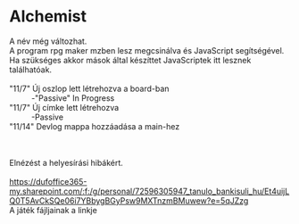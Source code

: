 # Alchemist
A név még változhat.
<br>A program rpg maker mzben lesz megcsinálva és JavaScript segítségével.
<br>Ha szükséges akkor mások által készíttet JavaScriptek itt lesznek találhatóak.
<br><br>
"11/7" Új oszlop lett létrehozva a board-ban
<br>&nbsp;&nbsp;&nbsp;&nbsp;&nbsp;&nbsp;&nbsp;&nbsp;&nbsp; -"Passive" In Progress
<br>"11/7" Új címke lett létrehozva
<br>&nbsp;&nbsp;&nbsp;&nbsp;&nbsp;&nbsp;&nbsp;&nbsp;&nbsp; -Passive
<br>"11/14" Devlog mappa hozzáadása a main-hez

<br><br>
Elnézést a helyesírási hibákért.
<br><br>
https://dufoffice365-my.sharepoint.com/:f:/g/personal/72596305947_tanulo_bankisuli_hu/Et4uijLQ0T5AvCkSQe06i7YBbygBGyPsw9MXTnzmBMuwew?e=5qJZzg
<br>
A játék fájljainak a linkje

